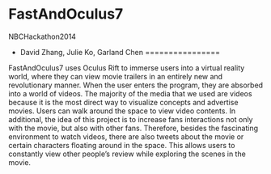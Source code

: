 FastAndOculus7
================
NBCHackathon2014
+ David Zhang, Julie Ko, Garland Chen
================

FastAndOculus7 uses Oculus Rift to immerse users into a virtual reality world, where they can view movie trailers in an entirely new and revolutionary manner. When the user enters the program, they are absorbed into a world of videos. The majority of the media that we used are videos because it is the most direct way to visualize concepts and advertise movies. Users can walk around the space to view video contents. In additional, the idea of this project is to increase fans interactions not only with the movie, but also with other fans. Therefore, besides the fascinating environment to watch videos, there are also tweets about the movie or certain characters floating around in the space. This allows users to constantly view other people’s review while exploring the scenes in the movie.
